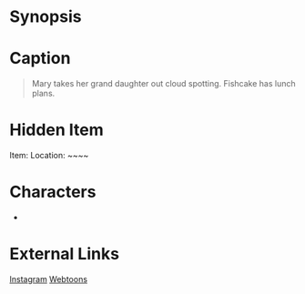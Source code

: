 # Synopsis


# Caption
> Mary takes her grand daughter out cloud spotting. Fishcake has lunch plans.

# Hidden Item
Item: 
Location: ~~~~

# Characters
* 

# External Links
[Instagram]()
[Webtoons](https://www.webtoons.com/en/challenge/twistwood-tales/85-cloud-spotting/viewer?title_no=344740&episode_no=91)